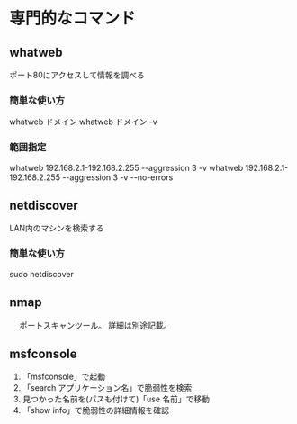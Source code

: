 # 専門的なコマンド

## whatweb
ポート80にアクセスして情報を調べる

### 簡単な使い方

whatweb ドメイン
whatweb ドメイン -v

### 範囲指定

whatweb 192.168.2.1-192.168.2.255 --aggression 3 -v
whatweb 192.168.2.1-192.168.2.255 --aggression 3 -v --no-errors

## netdiscover

LAN内のマシンを検索する

### 簡単な使い方

sudo netdiscover

## nmap
　
ポートスキャンツール。
詳細は別途記載。

## msfconsole
1. 「msfconsole」で起動
2. 「search アプリケーション名」で脆弱性を検索
3. 見つかった名前を(パスも付けて)「use 名前」で移動
4. 「show info」で脆弱性の詳細情報を確認

